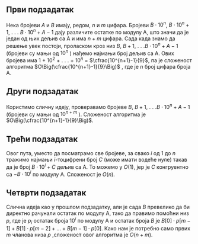 ## Први подзадатак
Нека бројеви $A$ и $B$ имају, редом, $n$ и $m$ цифара. Бројеви $B\cdot10^{n}$, $B\cdot10^{n}+1$,  . . .   $B\cdot10^{n}+A-1$ дају различите остатке по модулу А, што значи да је један од њих дељив са А и има $n+m$ цифара. Сада када знамо да решење увек постоји, проласком кроз низ $B$, $B+1$, . . .$B\cdot10^{n}+A-1$ (бројеви су мањи од $10^{n}$ ) нађемо најмањи број дељив са А. Ових бројева има     $1$ + $10^{2}$ + . . . + $10^{n}$ = $\cfrac{10^{n+1}-1}{9}$, па је сложеност алгоритма $O\Big(\cfrac{10^{n+1}-1}{9}\Big)$ , где је $n$ број цифара броја А.

## Други подзадатак
Користимо сличну идеју, проверавамо бројеве $B$, $B+1$, . . .$B\cdot10^{n}+A-1$ (бројеви су мањи од $10^{n+m}$ ). Сложеност алгоритма је $O\Big(\cfrac{10^{n+1}-1}{9}\Big)$.

## Трећи подзадатак
Овог пута, уместо да посматрамо све бројеве, за свако $i$ од $1$ до $n$ тражимо најмањи 
$i$-тоцифрени број $C$ (може имати водеће нуле) такав да је број $B\cdot10^{i}+C$ дељив са А. То можемо у $O(1)$, јер је $C$ конгруентно са $-B\cdot10^{i}$ по модулу А. Сложеност је $O(n)$.

## Четврти подзадатак
Слична идеја као у прошлом подзадатку, али је сада $B$ превелико да би директно рачунали остатак по модулу А, тако да правимо помоћни низ $p$, где је $p_i$ остатак броја $10^{i}$ по модулу А и остатак броја $B$ је 
$B[0]\cdot p[m-1]+B[1]\cdot p[m-2]+. . .+B[m-1]\cdot p[0]$. Како нам је потребно само првих $m$ чланова низа $p$ ,сложеност овог алгоритма је $O(n+m)$.